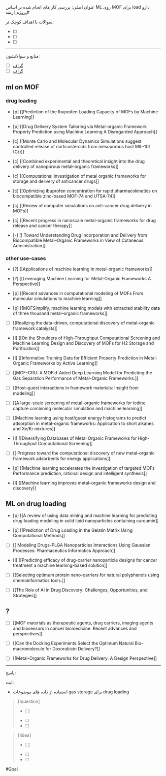  عنوان اصلی:
 بررسی کار های انجام شده بر اساس ML روی MOF برای load دارو
#پروژه_ارشد

 سوالات یا اهداف کوچک تر:

- [ ] 
- [ ] 
- [ ] 



---

 منابع و سوالاتشون:

- [ ]  [گراف](https://www.connectedpapers.com/main/2bb5860d02d53739738b503f36def56ed37b3ebe/graph?utm_source=share_popup&utm_medium=copy_link&utm_campaign=share_graph) 
- [ ]  [گراف](https://www.connectedpapers.com/main/9147302102e851d28fb9766e3741826be5cea1d2/graph?utm_source=share_popup&utm_medium=copy_link&utm_campaign=share_graph)
## ml on MOF
### drug loading

- [p]  [[Prediction of the Ibuprofen Loading Capacity of MOFs by Machine Learning]]

- [p] [[Drug Delivery System Tailoring via Metal-organic Framework Property Prediction using Machine Learning A Disregarded Approach]]

- [c] [[Monte Carlo and Molecular Dynamics Simulations suggest controlled release of corticosteroids from mesoporous host MIL-101 (Cr)]]


- [c] [[Combined experimental and theoretical insight into the drug delivery of nanoporous metal–organic frameworks]]

- [c] [[Computational investigation of metal organic frameworks for storage and delivery of anticancer drugs]]

- [c] [[Optimizing ibuprofen concentration for rapid pharmacokinetics on biocompatible zinc-based MOF-74 and UTSA-74]]

- [c] [[Review of computer simulations on anti-cancer drug delivery in MOFs]]


- [c] [[Recent progress in nanoscale metal-organic frameworks for drug release and cancer therapy]]

- [-] [[ Toward Understanding Drug Incorporation and Delivery from Biocompatible Metal–Organic Frameworks in View of Cutaneous Administration]]




### other use-cases

- [?] [[Applications of machine learning in metal-organic frameworks]]

- [?] [[Leveraging Machine Learning for Metal-Organic Frameworks A Perspective]]

- [p] [[Recent advances in computational modeling of MOFs From molecular simulations to machine learning]]

- [p] [[MOFSimplify, machine learning models with extracted stability data of three thousand metal–organic frameworks]]

- [ ] [[Realizing the data-driven, computational discovery of metal-organic framework catalysts]]

- [I] [[On the Shoulders of High-Throughput Computational Screening and Machine Learning Design and Discovery of MOFs for H2 Storage and Purification]]

- [I] [[Informative Training Data for Efficient Property Prediction in Metal-Organic Frameworks by Active Learning]]

- [ ] [[MOF-GRU: A MOFid-Aided Deep Learning Model for Predicting the Gas Separation Performance of Metal-Organic Frameworks.]]

- [ ] [[Host–guest interactions in framework materials: Insight from modeling]]

- [ ] [[A large-scale screening of metal-organic frameworks for iodine capture combining molecular simulation and machine learning]]

- [ ] [[Machine learning using host/guest energy histograms to predict adsorption in metal-organic frameworks: Application to short alkanes and Xe/Kr mixtures]]

- [I] [[Diversifying Databases of Metal Organic Frameworks for High-Throughput Computational Screening]]

- [ ] [[ Progress toward the computational discovery of new metal–organic framework adsorbents for energy applications]]

- [p] [[Machine learning accelerates the investigation of targeted MOFs Performance prediction, rational design and intelligent synthesis]]


- [I] [[Machine learning improves metal–organic frameworks design and discovery]]


## ML on drug loading
- [p] [[A review of using data mining and machine learning for predicting drug loading modeling in solid lipid nanoparticles containing curcumin]]

- [p] [[Prediction of Drug Loading in the Gelatin Matrix Using Computational Methods]]

- [ ] [[ Modeling Drugs-PLGA Nanoparticles Interactions Using Gaussian Processes: Pharmaceutics Informatics Approach]]

- [I] [[Predicting efficacy of drug-carrier nanoparticle designs for cancer treatment a machine learning-based solution]]

- [ ] [[Selecting optimum protein nano-carriers for natural polyphenols using chemoinformatics tools.]]

- [ ] [[The Role of AI in Drug Discovery: Challenges, Opportunities, and Strategies]]
## ?
- [ ]   [[MOF materials as therapeutic agents, drug carriers, imaging agents and biosensors in cancer biomedicine: Recent advances and perspectives]]

- [ ] [[Can the Docking Experiments Select the Optimum Natural Bio-macromolecule for Doxorubicin Delivery?]]

- [ ] [[Metal-Organic Frameworks for Drug Delivery: A Design Perspective]]

---

پاسخ:

ایده:
- استفاده از داده های موضوعات gas storage برای drug loading









> [!question] 
>- [ ] 
>- [ ]  
>- [ ] 


> [!idea] 
> - [ ] 
>- [ ] 
>- [ ] 

#Goal